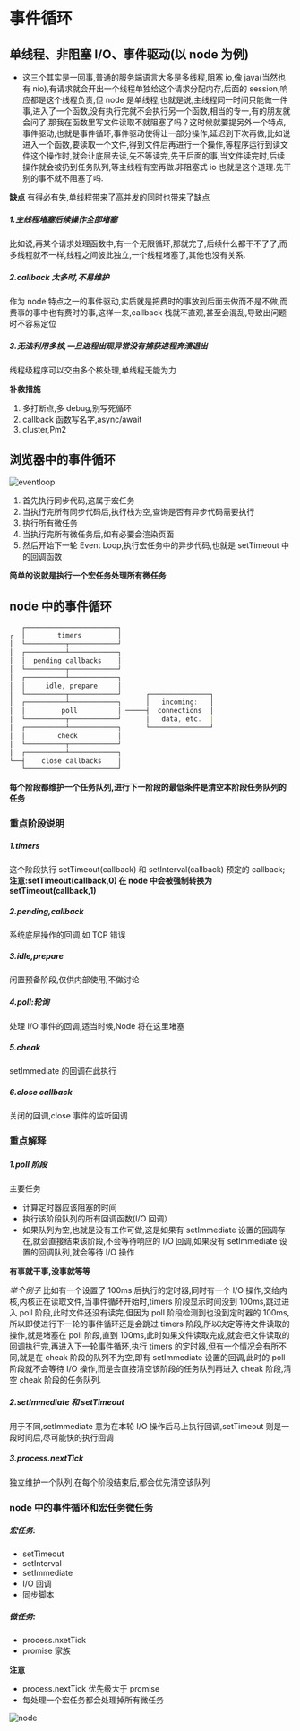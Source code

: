 # 事件循环

## 单线程、非阻塞 I/O、事件驱动(以 node 为例)

- 这三个其实是一回事,普通的服务端语言大多是多线程,阻塞 io,像 java(当然也有 nio),有请求就会开出一个线程单独给这个请求分配内存,后面的 session,响应都是这个线程负责,但 node 是单线程,也就是说,主线程同一时间只能做一件事,进入了一个函数,没有执行完就不会执行另一个函数,相当的专一,有的朋友就会问了,那我在函数里写文件读取不就阻塞了吗？这时候就要提另外一个特点,事件驱动,也就是事件循环,事件驱动使得让一部分操作,延迟到下次再做,比如说进入一个函数,要读取一个文件,得到文件后再进行一个操作,等程序运行到读文件这个操作时,就会让底层去读,先不等读完,先干后面的事,当文件读完时,后续操作就会被扔到任务队列,等主线程有空再做.非阻塞式 io 也就是这个道理.先干别的事不就不阻塞了吗.

**缺点**
有得必有失,单线程带来了高并发的同时也带来了缺点

##### 1.主线程堵塞后续操作全部堵塞

比如说,再某个请求处理函数中,有一个无限循环,那就完了,后续什么都干不了了,而多线程就不一样,线程之间彼此独立,一个线程堵塞了,其他也没有关系.

##### 2.callback 太多时,不易维护

作为 node 特点之一的事件驱动,实质就是把费时的事放到后面去做而不是不做,而费事的事中也有费时的事,这样一来,callback 栈就不直观,甚至会混乱,导致出问题时不容易定位

##### 3.无法利用多核,一旦进程出现异常没有捕获进程奔溃退出

线程级程序可以交由多个核处理,单线程无能为力

**补救措施**

1. 多打断点,多 debug,别写死循环
2. callback 函数写名字,async/await
3. cluster,Pm2

## 浏览器中的事件循环

![eventloop](https://img2018.cnblogs.com/blog/1101905/201912/1101905-20191218091238946-129679312.png)

1. 首先执行同步代码,这属于宏任务
2. 当执行完所有同步代码后,执行栈为空,查询是否有异步代码需要执行
3. 执行所有微任务
4. 当执行完所有微任务后,如有必要会渲染页面
5. 然后开始下一轮 Event Loop,执行宏任务中的异步代码,也就是 setTimeout 中的回调函数

**简单的说就是执行一个宏任务处理所有微任务**

## node 中的事件循环

```js
   ┌───────────────────────┐
┌  │        timers         │
│  └──────────┬────────────┘
│  ┌──────────┴────────────┐
│  │  pending callbacks    │
│  └──────────┬────────────┘
│  ┌──────────┴────────────┐
│  │     idle, prepare     │
│  └──────────┬────────────┘      ┌───────────────┐
│  ┌──────────┴────────────┐      │   incoming:   │
│  │         poll          │ ─────┤  connections  │
│  └──────────┬────────────┘      │   data, etc.  │
│  ┌──────────┴────────────┐      └───────────────┘
│  │        check          │
│  └──────────┬────────────┘
│  ┌──────────┴────────────┐
└──┤    close callbacks    │
   └───────────────────────┘
```

**每个阶段都维护一个任务队列,进行下一阶段的最低条件是清空本阶段任务队列的任务**

### 重点阶段说明

##### 1.timers

这个阶段执行 setTimeout(callback) 和 setInterval(callback) 预定的 callback;
**注意:setTimeout(callback,0) 在 node 中会被强制转换为 setTimeout(callback,1)**

##### 2.pending,callback

系统底层操作的回调,如 TCP 错误

##### 3.idle,prepare

闲置预备阶段,仅供内部使用,不做讨论

##### 4.poll:轮询

处理 I/O 事件的回调,适当时候,Node 将在这里堵塞

##### 5.cheak

setImmediate 的回调在此执行

##### 6.close callback

关闭的回调,close 事件的监听回调

### 重点解释

##### 1.poll 阶段

主要任务

- 计算定时器应该阻塞的时间
- 执行该阶段队列的所有回调函数(I/O 回调）
- 如果队列为空,也就是没有工作可做,这是如果有 setImmediate 设置的回调存在,就会直接结束该阶段,不会等待响应的 I/O 回调,如果没有 setImmediate 设置的回调队列,就会等待 I/O 操作

**有事就干事,没事就等等**

_举个例子_
比如有一个设置了 100ms 后执行的定时器,同时有一个 I/O 操作,交给内核,内核正在读取文件,当事件循环开始时,timers 阶段显示时间没到 100ms,跳过进入 poll 阶段,此时文件还没有读完,但因为 poll 阶段检测到也没到定时器的 100ms,所以即使进行下一轮的事件循环还是会跳过 timers 阶段,所以决定等待文件读取的操作,就是堵塞在 poll 阶段,直到 100ms,此时如果文件读取完成,就会把文件读取的回调执行完,再进入下一轮事件循环,执行 timers 的定时器,但有一个情况会有所不同,就是在 cheak 阶段的队列不为空,即有 setImmediate 设置的回调,此时的 poll 阶段就不会等待 I/O 操作,而是会直接清空该阶段的任务队列再进入 cheak 阶段,清空 cheak 阶段的任务队列.

##### 2.setImmediate 和 setTimeout

用于不同,setImmediate 意为在本轮 I/O 操作后马上执行回调,setTimeout 则是一段时间后,尽可能快的执行回调

##### 3.process.nextTick

独立维护一个队列,在每个阶段结束后,都会优先清空该队列

### node 中的事件循环和宏任务微任务

##### 宏任务:

- setTimeout
- setInterval
- setImmediate
- I/O 回调
- 同步脚本

##### 微任务:

- process.nxetTick
- promise 家族

**注意**

- process.nextTick 优先级大于 promise
- 每处理一个宏任务都会处理掉所有微任务

![node](https://img2018.cnblogs.com/blog/1101905/201912/1101905-20191218091703162-2068677203.png)
